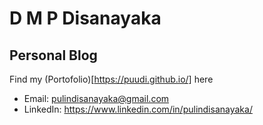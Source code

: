 
# D M P Disanayaka
  
## Personal Blog
Find my (Portofolio)[https://puudi.github.io/] here 

- Email: pulindisanayaka@gmail.com
- LinkedIn: https://www.linkedin.com/in/pulindisanayaka/
